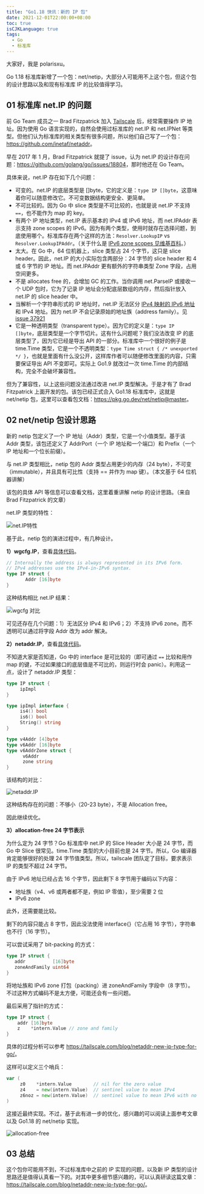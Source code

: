 ```yaml
---
title: "Go1.18 快讯：新的 IP 包"
date: 2021-12-01T22:00:00+08:00
toc: true
isCJKLanguage: true
tags: 
  - Go
  - 标准库
---
```


大家好，我是 polarisxu。

Go 1.18 标准库新增了一个包：net/netip，大部分人可能用不上这个包，但这个包的设计思路以及和现有标准库 IP 的比较值得学习。

## 01 标准库 net.IP 的问题

前 Go Team 成员之一 Brad Fitzpatrick 加入 [Tailscale](https://tailscale.com/) 后，经常需要操作 IP 地址。因为使用 Go 语言实现的，自然会使用过标准库的 net.IP 和 net.IPNet 等类型。但他们认为标准库的相关类型有很多问题，所以他们自己写了一个包：<https://github.com/inetaf/netaddr>。

早在 2017 年 1 月，Brad Fitzpatrick 就提了 issue，认为 net.IP 的设计存在问题：<https://github.com/golang/go/issues/18804>，那时他还在 Go Team。

具体来说，net.IP 存在如下几个问题：

- 可变的。net.IP 的底层类型是 []byte，它的定义是：`type IP []byte`，这意味着你可以随意修改它。不可变数据结构更安全、更简单。
- 不可比较的。因为 Go 中 slice 类型是不可比较的，也就是说 net.IP 不支持 `==`，也不能作为 map 的 key。
- 有两个 IP 地址类型，net.IP 表示基本的 IPv4 或 IPv6 地址，而 net.IPAddr 表示支持 zone scopes 的 IPv6。因为有两个类型，使用时就存在选择问题，到底使用哪个。标准库存在两个这样的方法：`Resolver.LookupIP` vs `Resolver.LookupIPAddr`。（关于什么是 [IPv6 zone scopes 见维基百科](https://en.wikipedia.org/wiki/IPv6_address#Scoped_literal_IPv6_addresses_(with_zone_index))。）
- 太大。在 Go 中，64 位机器上，slice 类型占 24 个字节，这只是 slice header。因此，net.IP 的大小实际包含两部分：24 字节的 slice header 和 4 或 6 字节的 IP 地址。而 net.IPAddr 更有额外的字符串类型 Zone 字段，占用空间更多。
- 不是 allocates free 的，会增加 GC 的工作。当你调用 net.ParseIP 或接收一个 UDP 包时，它为了记录 IP 地址会分配底层数组的内存，然后指针放入 net.IP 的 slice header 中。
- 当解析一个字符串形式的 IP 地址时，net.IP 无法区分 [IPv4 映射的 IPv6 地址](https://en.wikipedia.org/wiki/IPv6#IPv4-mapped_IPv6_addresses)和 IPv4 地址。因为 net.IP 不会记录原始的地址族（address family）。见 [issue 37921](https://github.com/golang/go/issues/37921)
- 它是一种透明类型（transparent type）。因为它的定义是：`type IP []byte`，底层类型是一个字节切片。这有什么问题呢？我们没法改变 IP 的底层类型了，因为它已经是导出 API 的一部分。标准库中一个很好的例子是 time.Time 类型，它是一个不透明类型：`type Time struct { /* unexported */ }`，也就是里面有什么没公开，这样库作者可以随便修改里面的内容，只需要保证导出 API 不变即可。实际上 Go1.9 就改过一次 time.Time 的内部结构，完全不会破坏兼容性。

但为了兼容性，以上这些问题没法通过改进 net.IP 类型解决。于是才有了 Brad Fitzpatrick 上面开发的包。该包已经正式合入 Go1.18 标准库中，这就是 net/netip 包，这里可以查看包文档：<https://pkg.go.dev/net/netip@master>。

## 02 net/netip 包设计思路

新的 netip 包定义了一个 IP 地址（Addr）类型，它是一个小值类型。基于该 Addr 类型，该包还定义了 AddrPort（一个 IP 地址和一个端口）和 Prefix（一个 IP 地址和一个位长前缀）。

与 net.IP 类型相比，netip 包的 Addr 类型占用更少的内存（24 byte），不可变（immutable），并且具有可比性（支持 == 并作为 map 键）。（本文基于 64 位机器讲解）

该包的具体 API 等信息可以查看文档，这里着重讲解 netip 的设计思路。（来自 Brad Fitzpatrick 的文章）

net.IP 类型的特性：

![net.IP特性](imgs/go1.18-ip01.png)

基于此，netip 包的演进过程中，有几种设计。

**1）wgcfg.IP**，查看[具体代码](https://github.com/tailscale/wireguard-go/commit/89476f8cb53b7b6e3e67041d204a972b69902565#diff-d6e6f254849cb9119d9aaa21a41ee7f26f499251ce073522bdd89361a316814bR13)。

```go
// Internally the address is always represented in its IPv6 form.
// IPv4 addresses use the IPv4-in-IPv6 syntax.
type IP struct {
       Addr [16]byte
}
```

这种结构相比 net.IP 结果：

![wgcfg 对比](imgs/go1.18-ip02.png)

可见还存在几个问题：1）无法区分 IPv4 和 IPv6；2）不支持 IPv6 zone。而不透明可以通过将字段 Addr 改为 addr 解决。

**2）netaddr.IP**，查看[具体代码](https://github.com/inetaf/netaddr/commit/7f2e8c8409b7c27c5b44192839c8a94fca95aa21#diff-5aea5a23fd374194efa71dd12c8ddf8ede924f1043045520a8283d2490f40f12R27)。

不知道大家是否知道，Go 中的 interface 是可比较的（即可通过 `==` 比较和用作 map 的键，不过如果接口的底层值是不可比的，则运行时会 panic）。利用这一点，设计了 netaddr.IP 类型：

```go
type IP struct {
     ipImpl
}

type ipImpl interface {
     is4() bool
     is6() bool
     String() string
}

type v4Addr [4]byte
type v6Addr [16]byte
type v6AddrZone struct {
      v6Addr
      zone string
}
```

该结构的对比：

![netaddr.IP](imgs/go1.18-ip03.png)

这种结构存在的问题：不够小（20-23 byte），不是 Allocation free。

因此继续优化。

**3）allocation-free 24 字节表示**

为什么定为 24 字节？Go 标准库中 net.IP 的 Slice Header 大小是 24 字节，而 Go 中 Slice 很常见。time.Time 类型的大小目前也是 24 字节。所以，Go 编译器肯定能够很好的处理 24 字节值类型。所以，tailscale 团队定了目标，要求表示 IP 的类型不超过 24 字节。

由于 IPv6 地址已经占去 16 个字节，因此剩下 8 字节用于编码以下内容：

- 地址族（v4、v6 或两者都不是，例如 IP 零值），至少需要 2 位
- IPv6 zone

此外，还需要能比较。

剩下的内容只能占 8 字节，因此没法使用 interface{}（它占用 16 字节），字符串也不行（16 字节）。

可以尝试采用了 bit-packing 的方式：

```go
type IP struct {
   addr          [16]byte
   zoneAndFamily uint64
}
```

将地址族和 IPv6 zone 打包（packing）进 zoneAndFamily 字段中（8 字节）。不过这种方式编码不是太方便，可能还会有一些问题。

最后采用了指针的方式：

```go
type IP struct {
    addr [16]byte
    z    *intern.Value // zone and family
}
```

具体的过程分析可以参考 <https://tailscale.com/blog/netaddr-new-ip-type-for-go/>。

这样可以定义三个哨兵：

```go
var (
     z0    *intern.Value        // nil for the zero value
     z4    = new(intern.Value)  // sentinel value to mean IPv4
     z6noz = new(intern.Value)  // sentinel value to mean IPv6 with no zone
)
```

这接近最终实现。不过，基于此有进一步的优化，感兴趣的可以阅读上面参考文章以及 Go1.18 的 net/netip 实现。

![allocation-free](imgs/go1.18-ip04.png)

## 03 总结

这个包你可能用不到，不过标准库中之前的 IP 实现的问题，以及新 IP 类型的设计思路还是值得认真看一下的。对其中更多细节感兴趣的，可以认真研读这篇文章：<https://tailscale.com/blog/netaddr-new-ip-type-for-go/>。
